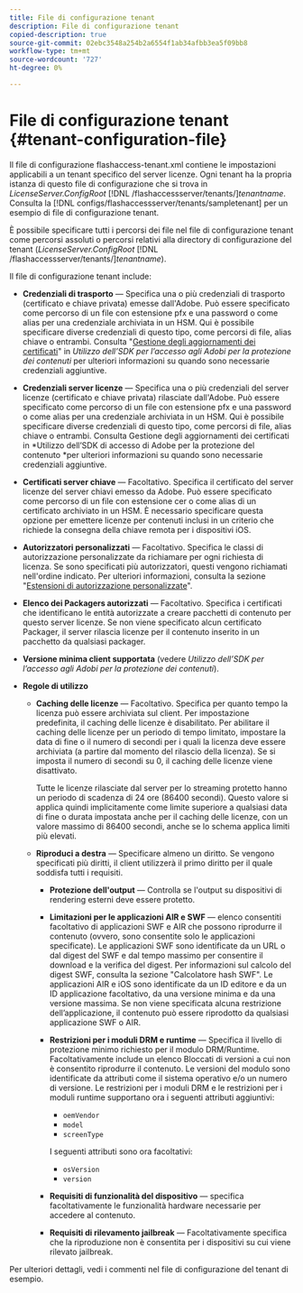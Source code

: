 ```yaml
---
title: File di configurazione tenant
description: File di configurazione tenant
copied-description: true
source-git-commit: 02ebc3548a254b2a6554f1ab34afbb3ea5f09bb8
workflow-type: tm+mt
source-wordcount: '727'
ht-degree: 0%

---
```


# File di configurazione tenant {#tenant-configuration-file}

Il file di configurazione flashaccess-tenant.xml contiene le impostazioni applicabili a un tenant specifico del server licenze. Ogni tenant ha la propria istanza di questo file di configurazione che si trova in *LicenseServer.ConfigRoot* [!DNL /flashaccessserver/tenants/]*tenantname*. Consulta la [!DNL configs/flashaccessserver/tenants/sampletenant] per un esempio di file di configurazione tenant.

È possibile specificare tutti i percorsi dei file nel file di configurazione tenant come percorsi assoluti o percorsi relativi alla directory di configurazione del tenant (*LicenseServer.ConfigRoot* [!DNL /flashaccessserver/tenants/]*tenantname*).

Il file di configurazione tenant include:

* **Credenziali di trasporto** — Specifica una o più credenziali di trasporto (certificato e chiave privata) emesse dall&#39;Adobe. Può essere specificato come percorso di un file con estensione pfx e una password o come alias per una credenziale archiviata in un HSM. Qui è possibile specificare diverse credenziali di questo tipo, come percorsi di file, alias chiave o entrambi. Consulta &quot;[Gestione degli aggiornamenti dei certificati](../../aaxs-protecting-content/content-implementing-the-license-server/content-handling-cert-updates.md)&quot; in *Utilizzo dell’SDK per l’accesso agli Adobi per la protezione dei contenuti* per ulteriori informazioni su quando sono necessarie credenziali aggiuntive.
* **Credenziali server licenze** — Specifica una o più credenziali del server licenze (certificato e chiave privata) rilasciate dall&#39;Adobe. Può essere specificato come percorso di un file con estensione pfx e una password o come alias per una credenziale archiviata in un HSM. Qui è possibile specificare diverse credenziali di questo tipo, come percorsi di file, alias chiave o entrambi. Consulta Gestione degli aggiornamenti dei certificati in *Utilizzo dell’SDK di accesso di Adobe per la protezione del contenuto *per ulteriori informazioni su quando sono necessarie credenziali aggiuntive.
* **Certificati server chiave** — Facoltativo. Specifica il certificato del server licenze del server chiavi emesso da Adobe. Può essere specificato come percorso di un file con estensione cer o come alias di un certificato archiviato in un HSM. È necessario specificare questa opzione per emettere licenze per contenuti inclusi in un criterio che richiede la consegna della chiave remota per i dispositivi iOS.
* **Autorizzatori personalizzati** — Facoltativo. Specifica le classi di autorizzazione personalizzate da richiamare per ogni richiesta di licenza. Se sono specificati più autorizzatori, questi vengono richiamati nell&#39;ordine indicato. Per ulteriori informazioni, consulta la sezione &quot;[Estensioni di autorizzazione personalizzate](../../aaxs-protected-streaming/custom-authorization-extensions.md)&quot;.
* **Elenco dei Packagers autorizzati** — Facoltativo. Specifica i certificati che identificano le entità autorizzate a creare pacchetti di contenuto per questo server licenze. Se non viene specificato alcun certificato Packager, il server rilascia licenze per il contenuto inserito in un pacchetto da qualsiasi packager.
* **Versione minima client supportata** (vedere *Utilizzo dell’SDK per l’accesso agli Adobi per la protezione dei contenuti*).
* **Regole di utilizzo**

   * **Caching delle licenze** — Facoltativo. Specifica per quanto tempo la licenza può essere archiviata sul client. Per impostazione predefinita, il caching delle licenze è disabilitato. Per abilitare il caching delle licenze per un periodo di tempo limitato, impostare la data di fine o il numero di secondi per i quali la licenza deve essere archiviata (a partire dal momento del rilascio della licenza). Se si imposta il numero di secondi su 0, il caching delle licenze viene disattivato.

     Tutte le licenze rilasciate dal server per lo streaming protetto hanno un periodo di scadenza di 24 ore (86400 secondi). Questo valore si applica quindi implicitamente come limite superiore a qualsiasi data di fine o durata impostata anche per il caching delle licenze, con un valore massimo di 86400 secondi, anche se lo schema applica limiti più elevati.

   * **Riproduci a destra** — Specificare almeno un diritto. Se vengono specificati più diritti, il client utilizzerà il primo diritto per il quale soddisfa tutti i requisiti.

      * **Protezione dell&#39;output** — Controlla se l&#39;output su dispositivi di rendering esterni deve essere protetto.
      * **Limitazioni per le applicazioni AIR e SWF** — elenco consentiti facoltativo di applicazioni SWF e AIR che possono riprodurre il contenuto (ovvero, sono consentite solo le applicazioni specificate). Le applicazioni SWF sono identificate da un URL o dal digest del SWF e dal tempo massimo per consentire il download e la verifica del digest. Per informazioni sul calcolo del digest SWF, consulta la sezione &quot;Calcolatore hash SWF&quot;. Le applicazioni AIR e iOS sono identificate da un ID editore e da un ID applicazione facoltativo, da una versione minima e da una versione massima. Se non viene specificata alcuna restrizione dell’applicazione, il contenuto può essere riprodotto da qualsiasi applicazione SWF o AIR.
      * **Restrizioni per i moduli DRM e runtime** — Specifica il livello di protezione minimo richiesto per il modulo DRM/Runtime. Facoltativamente include un elenco Bloccati di versioni a cui non è consentito riprodurre il contenuto. Le versioni del modulo sono identificate da attributi come il sistema operativo e/o un numero di versione. Le restrizioni per i moduli DRM e le restrizioni per i moduli runtime supportano ora i seguenti attributi aggiuntivi:

         * `oemVendor`
         * `model`
         * `screenType`

        I seguenti attributi sono ora facoltativi:

         * `osVersion`
         * `version`

      * **Requisiti di funzionalità del dispositivo** — specifica facoltativamente le funzionalità hardware necessarie per accedere al contenuto.
      * **Requisiti di rilevamento jailbreak** — Facoltativamente specifica che la riproduzione non è consentita per i dispositivi su cui viene rilevato jailbreak.

Per ulteriori dettagli, vedi i commenti nel file di configurazione del tenant di esempio.
